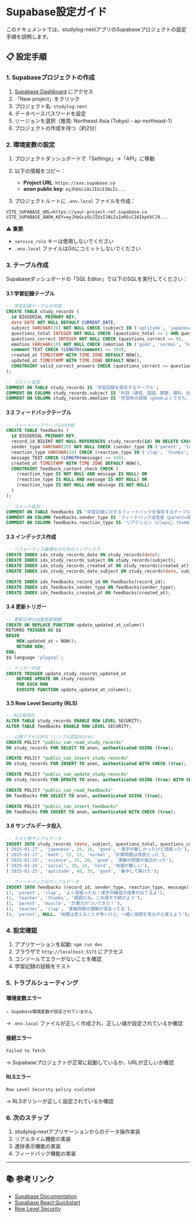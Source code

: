 # Supabase設定ガイド

このドキュメントでは、studylog-nextアプリのSupabaseプロジェクトの設定手順を説明します。

## 📋 設定手順

### 1. Supabaseプロジェクトの作成

1. [Supabase Dashboard](https://supabase.com/dashboard) にアクセス
2. 「New project」をクリック
3. プロジェクト名: `studylog-next`
4. データベースパスワードを設定
5. リージョンを選択（推奨: Northeast Asia (Tokyo) - ap-northeast-1）
6. プロジェクトの作成を待つ（約2分）

### 2. 環境変数の設定

1. プロジェクトダッシュボードで「Settings」→「API」に移動
2. 以下の情報をコピー：
   - **Project URL**: `https://xxx.supabase.co`
   - **anon public key**: `eyJhbGciOiJIUzI1NiIs...`

3. プロジェクトルートに `.env.local` ファイルを作成：

```env
VITE_SUPABASE_URL=https://your-project-ref.supabase.co
VITE_SUPABASE_ANON_KEY=eyJhbGciOiJIUzI1NiIsInR5cCI6IkpXVCJ9...
```

⚠️ **重要**: 
- `service_role` キーは使用しないでください
- `.env.local` ファイルはGitにコミットしないでください

### 3. テーブル作成

Supabaseダッシュボードの「SQL Editor」で以下のSQLを実行してください：

#### 3.1 学習記録テーブル

```sql
-- 学習記録テーブルの作成
CREATE TABLE study_records (
  id BIGSERIAL PRIMARY KEY,
  date DATE NOT NULL DEFAULT CURRENT_DATE,
  subject VARCHAR(20) NOT NULL CHECK (subject IN ('aptitude', 'japanese', 'math', 'science', 'social')),
  questions_total INTEGER NOT NULL CHECK (questions_total >= 1 AND questions_total <= 100),
  questions_correct INTEGER NOT NULL CHECK (questions_correct >= 0),
  emotion VARCHAR(10) NOT NULL CHECK (emotion IN ('good', 'normal', 'hard')),
  comment TEXT CHECK (LENGTH(comment) <= 300),
  created_at TIMESTAMP WITH TIME ZONE DEFAULT NOW(),
  updated_at TIMESTAMP WITH TIME ZONE DEFAULT NOW(),
  CONSTRAINT valid_correct_answers CHECK (questions_correct <= questions_total)
);

-- コメント追加
COMMENT ON TABLE study_records IS '学習記録を保存するテーブル';
COMMENT ON COLUMN study_records.subject IS '科目（適性、国語、算数、理科、社会）';
COMMENT ON COLUMN study_records.emotion IS '学習時の感情（good=よくできた、normal=普通、hard=難しかった）';
```

#### 3.2 フィードバックテーブル

```sql
-- フィードバックテーブルの作成
CREATE TABLE feedbacks (
  id BIGSERIAL PRIMARY KEY,
  record_id BIGINT NOT NULL REFERENCES study_records(id) ON DELETE CASCADE,
  sender_type VARCHAR(20) NOT NULL CHECK (sender_type IN ('parent', 'teacher')),
  reaction_type VARCHAR(10) CHECK (reaction_type IN ('clap', 'thumbs', 'muscle')),
  message TEXT CHECK (LENGTH(message) <= 500),
  created_at TIMESTAMP WITH TIME ZONE DEFAULT NOW(),
  CONSTRAINT feedback_content_check CHECK (
    (reaction_type IS NOT NULL AND message IS NULL) OR
    (reaction_type IS NULL AND message IS NOT NULL) OR
    (reaction_type IS NOT NULL AND message IS NOT NULL)
  )
);

-- コメント追加
COMMENT ON TABLE feedbacks IS '学習記録に対するフィードバックを保存するテーブル';
COMMENT ON COLUMN feedbacks.sender_type IS 'フィードバック送信者（parent=保護者、teacher=指導者）';
COMMENT ON COLUMN feedbacks.reaction_type IS 'リアクション（clap=👏、thumbs=👍、muscle=💪）';
```

#### 3.3 インデックス作成

```sql
-- パフォーマンス最適化のためのインデックス
CREATE INDEX idx_study_records_date ON study_records(date);
CREATE INDEX idx_study_records_subject ON study_records(subject);
CREATE INDEX idx_study_records_created_at ON study_records(created_at);
CREATE INDEX idx_study_records_date_subject ON study_records(date, subject);

CREATE INDEX idx_feedbacks_record_id ON feedbacks(record_id);
CREATE INDEX idx_feedbacks_sender_type ON feedbacks(sender_type);
CREATE INDEX idx_feedbacks_created_at ON feedbacks(created_at);
```

#### 3.4 更新トリガー

```sql
-- 更新日時の自動更新関数
CREATE OR REPLACE FUNCTION update_updated_at_column()
RETURNS TRIGGER AS $$
BEGIN
    NEW.updated_at = NOW();
    RETURN NEW;
END;
$$ language 'plpgsql';

-- トリガー作成
CREATE TRIGGER update_study_records_updated_at 
    BEFORE UPDATE ON study_records 
    FOR EACH ROW 
    EXECUTE FUNCTION update_updated_at_column();
```

#### 3.5 Row Level Security (RLS)

```sql
-- RLS有効化
ALTER TABLE study_records ENABLE ROW LEVEL SECURITY;
ALTER TABLE feedbacks ENABLE ROW LEVEL SECURITY;

-- 公開アクセス許可（シンプル認証のため）
CREATE POLICY "public_can_read_study_records" 
ON study_records FOR SELECT TO anon, authenticated USING (true);

CREATE POLICY "public_can_insert_study_records" 
ON study_records FOR INSERT TO anon, authenticated WITH CHECK (true);

CREATE POLICY "public_can_update_study_records" 
ON study_records FOR UPDATE TO anon, authenticated USING (true) WITH CHECK (true);

CREATE POLICY "public_can_read_feedbacks" 
ON feedbacks FOR SELECT TO anon, authenticated USING (true);

CREATE POLICY "public_can_insert_feedbacks" 
ON feedbacks FOR INSERT TO anon, authenticated WITH CHECK (true);
```

#### 3.6 サンプルデータ投入

```sql
-- テスト用サンプルデータ
INSERT INTO study_records (date, subject, questions_total, questions_correct, emotion, comment) VALUES
('2025-01-27', 'japanese', 20, 18, 'good', '漢字が難しかったけど頑張った'),
('2025-01-27', 'math', 15, 12, 'normal', '計算問題は得意だった'),
('2025-01-26', 'science', 25, 20, 'good', '実験の問題が面白かった'),
('2025-01-26', 'social', 30, 24, 'hard', '地理が難しい'),
('2025-01-25', 'aptitude', 40, 35, 'good', '集中して解けた');

-- フィードバックのサンプルデータ
INSERT INTO feedbacks (record_id, sender_type, reaction_type, message) VALUES
(1, 'parent', 'clap', 'よく頑張ったね！漢字の練習の成果が出てるよ'),
(1, 'teacher', 'thumbs', '順調だね。この調子で続けよう'),
(2, 'parent', 'muscle', '計算力がついてきた！'),
(3, 'teacher', 'clap', '実験問題の理解が深まってる'),
(4, 'parent', NULL, '地理は覚えることが多いけど、一緒に地図を見ながら覚えよう');
```

### 4. 設定確認

1. アプリケーションを起動: `npm run dev`
2. ブラウザで `http://localhost:5173` にアクセス
3. コンソールでエラーがないことを確認
4. 学習記録の投稿をテスト

### 5. トラブルシューティング

#### 環境変数エラー
```
⚠️ Supabase環境変数が設定されていません
```
→ `.env.local` ファイルが正しく作成され、正しい値が設定されているか確認

#### 接続エラー
```
Failed to fetch
```
→ Supabaseプロジェクトが正常に起動しているか、URLが正しいか確認

#### RLSエラー
```
Row Level Security policy violated
```
→ RLSポリシーが正しく設定されているか確認

### 6. 次のステップ

1. studylog-nextアプリケーションからのデータ操作実装
2. リアルタイム機能の実装
3. 進捗表示機能の実装
4. フィードバック機能の実装

---

## 📚 参考リンク

- [Supabase Documentation](https://supabase.com/docs)
- [Supabase React Quickstart](https://supabase.com/docs/guides/getting-started/quickstarts/reactjs)
- [Row Level Security](https://supabase.com/docs/guides/auth/row-level-security) 